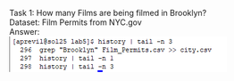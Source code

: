 Task 1:
    How many Films are being filmed in Brooklyn?\
    Dataset: Film Permits from NYC.gov\
    Answer:\
    ![task1](./pictures/task1.png)